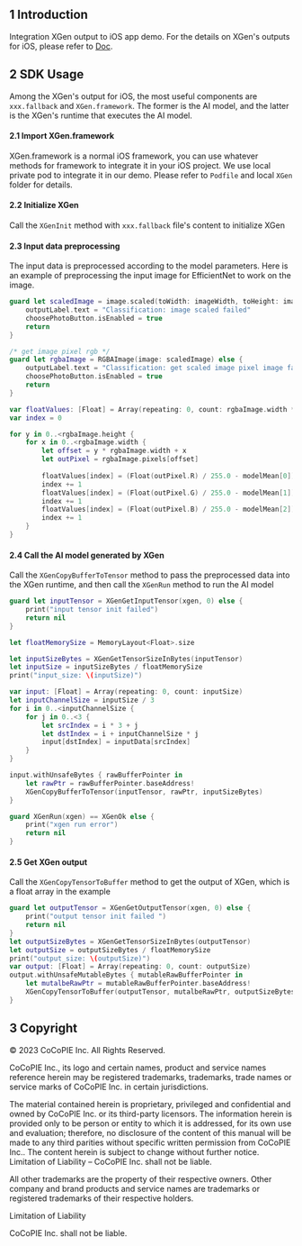 ## 1 Introduction

Integration XGen output to iOS app demo. For the details on XGen's outputs for iOS, please refer to [Doc](https://54.208.247.116/v1.1.0/5_Results/). 


## 2 SDK Usage

Among the XGen's output for iOS, the most useful components are `xxx.fallback` and `XGen.framework`. The former is the AI model, and the latter is the XGen's runtime that executes the AI model.

#### 2.1 Import XGen.framework

XGen.framework is a normal iOS framework, you can use whatever methods for framework to integrate it in your iOS project. We use local private pod to integrate it in our demo. Please refer to `Podfile` and local `XGen` folder for details.

#### 2.2 Initialize XGen

Call the `XGenInit` method with `xxx.fallback` file's content to initialize XGen

#### 2.3 Input data preprocessing

The input data is preprocessed according to the model parameters. Here is an example of preprocessing the input image for EfficientNet to work on the image.

``` Swift
guard let scaledImage = image.scaled(toWidth: imageWidth, toHeight: imageHeight) else {
    outputLabel.text = "Classification: image scaled failed"
    choosePhotoButton.isEnabled = true
    return
}

/* get image pixel rgb */
guard let rgbaImage = RGBAImage(image: scaledImage) else {
    outputLabel.text = "Classification: get scaled image pixel image failed"
    choosePhotoButton.isEnabled = true
    return
}

var floatValues: [Float] = Array(repeating: 0, count: rgbaImage.width * rgbaImage.height * imageChannel)
var index = 0

for y in 0..<rgbaImage.height {
    for x in 0..<rgbaImage.width {
        let offset = y * rgbaImage.width + x
        let outPixel = rgbaImage.pixels[offset]
        
        floatValues[index] = (Float(outPixel.R) / 255.0 - modelMean[0]) / modelStd[0]
        index += 1
        floatValues[index] = (Float(outPixel.G) / 255.0 - modelMean[1]) / modelStd[1]
        index += 1
        floatValues[index] = (Float(outPixel.B) / 255.0 - modelMean[2]) / modelStd[2]
        index += 1
    }
}
```

#### 2.4 Call the AI model generated by XGen

Call the `XGenCopyBufferToTensor` method to pass the preprocessed data into the XGen runtime, and then call the `XGenRun` method to run the AI model

``` Swift
guard let inputTensor = XGenGetInputTensor(xgen, 0) else {
    print("input tensor init failed")
    return nil
}

let floatMemorySize = MemoryLayout<Float>.size

let inputSizeBytes = XGenGetTensorSizeInBytes(inputTensor)
let inputSize = inputSizeBytes / floatMemorySize
print("input_size: \(inputSize)")

var input: [Float] = Array(repeating: 0, count: inputSize)
let inputChannelSize = inputSize / 3
for i in 0..<inputChannelSize {
    for j in 0..<3 {
        let srcIndex = i * 3 + j
        let dstIndex = i + inputChannelSize * j
        input[dstIndex] = inputData[srcIndex]
    }
}

input.withUnsafeBytes { rawBufferPointer in
    let rawPtr = rawBufferPointer.baseAddress!
    XGenCopyBufferToTensor(inputTensor, rawPtr, inputSizeBytes)
}

guard XGenRun(xgen) == XGenOk else {
    print("xgen run error")
    return nil
}
```

#### 2.5 Get XGen output

Call the `XGenCopyTensorToBuffer` method to get the output of XGen, which is a float array in the example

``` swift
guard let outputTensor = XGenGetOutputTensor(xgen, 0) else {
    print("output tensor init failed ")
    return nil
}
let outputSizeBytes = XGenGetTensorSizeInBytes(outputTensor)
let outputSize = outputSizeBytes / floatMemorySize
print("output_size: \(outputSize)")
var output: [Float] = Array(repeating: 0, count: outputSize)
output.withUnsafeMutableBytes { mutableRawBufferPointer in
    let mutalbeRawPtr = mutableRawBufferPointer.baseAddress!
    XGenCopyTensorToBuffer(outputTensor, mutalbeRawPtr, outputSizeBytes)
}
```

## 3 Copyright

© 2023 CoCoPIE Inc. All Rights Reserved.

CoCoPIE Inc., its logo and certain names, product and service names reference herein may be registered trademarks, trademarks, trade names or service marks of CoCoPIE Inc. in certain jurisdictions.

The material contained herein is proprietary, privileged and confidential and owned by CoCoPIE Inc. or its third-party licensors. The information herein is provided only to be person or entity to which it is addressed, for its own use and evaluation; therefore, no disclosure of the content of this manual will be made to any third parities without specific written permission from CoCoPIE Inc.. The content herein is subject to change without further notice. Limitation of Liability – CoCoPIE Inc. shall not be liable.

All other trademarks are the property of their respective owners. Other company and brand products and service names are trademarks or registered trademarks of their respective holders.

Limitation of Liability

CoCoPIE Inc. shall not be liable.
